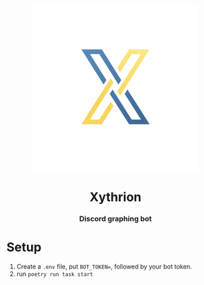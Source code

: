 <p align="center">
    <img src="images/icon.png" alt="Project icon"/>
</p>

<h1 align="center">Xythrion</h1>
<h3 align="center">Discord graphing bot</h3>

# Setup

1. Create a `.env` file, put `BOT_TOKEN=`, followed by your bot token.
2. run `poetry run task start`
